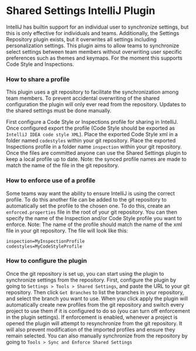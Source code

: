# Shared Settings IntelliJ Plugin

IntelliJ has builtin support for an individual user to synchronize settings, but this is only effective for individuals
and teams. Additionally, the Settings Repository plugin exists, but it overwrites all settings including personalization 
settings. This plugin aims to allow teams to synchronize select settings between team members without overwriting user
specific preferences such as themes and keymaps. For the moment this supports Code Style and Inspections.

### How to share a profile

This plugin uses a git repository to facilitate the synchronization among team members. To prevent accidental overwriting
of the shared configuration the plugin will only ever read from the repository. Updates to the shared settings must be
done manually.

First configure a Code Style or Inspections profile for sharing in IntelliJ. Once configured export the profile (Code
Style should be exported as `IntelliJ IDEA code style XML`). Place the exported Code Style xml in a folder named
`codestyles` within your git repository. Place the exported Inspections profile in a folder name `inspection` within
your git repository. Once the files are committed anyone can use the Shared Settings plugin to keep a local profile up
to date. Note: the synced profile names are made to match the name of the file in the git repository.

### How to enforce use of a profile

Some teams way want the ability to ensure IntelliJ is using the correct profile. To do this another file can be added to
the git repository to automatically set the profile to the chosen one. To do this, create an `enforced.properties` file
in the root of your git repository. You can then specify the name of the Inspection and/or Code Style profile you want
to enforce. Note: The name of the profile should match the name of the xml file in your git repository. The file will
look like this:

```properties
inspection=MyInspectionProfile
codestyles=MyCodeStyleProfile
```

### How to configure the plugin

Once the git repository is set up, you can start using the plugin to synchronize settings from the repository. First,
configure the plugin by going to `Settings > Tools > Shared Settings`, and paste the URL to your git repository. Then
click `Get Branches` to list the branches in your repository, and select the branch you want to use. When you click
apply the plugin will automatically create new profiles from the git repository and switch every project to use them if
it is configured to do so (you can turn off enforcement in the plugin settings). If enforcement is enabled, whenever a
project is opened the plugin will attempt to resynchronize from the git repository. It will also prevent modification of
the imported profiles and ensure they remain selected. You can also manually synchronize from the repository by going to
`Tools > Sync and Enforce Shared Settings`